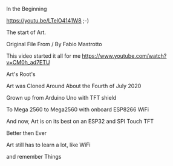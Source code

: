 In the Beginning

https://youtu.be/LTelO4141W8 ;-)


The start of Art.

 Original File From / By Fabio Mastrotto 

This video started it all for me 
https://www.youtube.com/watch?v=CM0h_ad7ETU


Art's Root's


Art was Cloned Around About the Fourth of July 2020

Grown up from Arduino Uno with TFT shield

To Mega 2560 to Mega2560 with onboard ESP8266 WiFi

And now, Art is on its best on an ESP32 and SPI Touch TFT 

Better then Ever

Art still has to learn a lot, like WiFi

and remember Things
